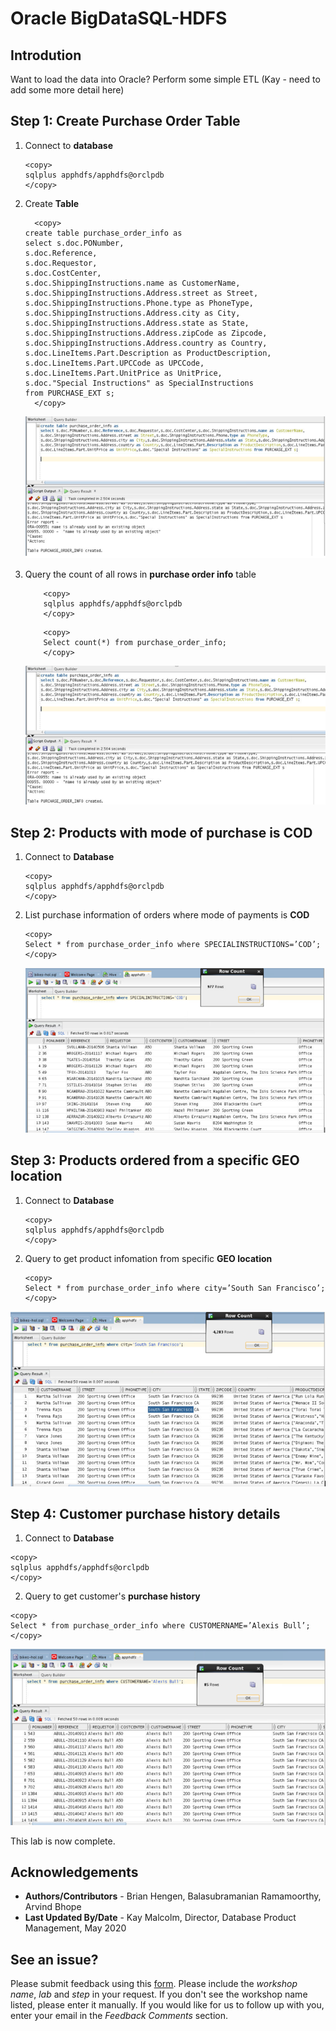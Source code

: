 # Oracle BigDataSQL-HDFS

## Introdution 
Want to load the data into Oracle?  Perform some simple ETL  (Kay - need to add some more detail here)


## Step 1:  Create Purchase Order Table
1. Connect to **database**
    ````
    <copy>
    sqlplus apphdfs/apphdfs@orclpdb
    </copy>
    ````

2. Create **Table**
    ````
      <copy>
    create table purchase_order_info as
    select s.doc.PONumber,
    s.doc.Reference,
    s.doc.Requestor,
    s.doc.CostCenter,
    s.doc.ShippingInstructions.name as CustomerName,
    s.doc.ShippingInstructions.Address.street as Street,
    s.doc.ShippingInstructions.Phone.type as PhoneType,
    s.doc.ShippingInstructions.Address.city as City,
    s.doc.ShippingInstructions.Address.state as State,
    s.doc.ShippingInstructions.Address.zipCode as Zipcode,
    s.doc.ShippingInstructions.Address.country as Country,
    s.doc.LineItems.Part.Description as ProductDescription,
    s.doc.LineItems.Part.UPCCode as UPCCode,
    s.doc.LineItems.Part.UnitPrice as UnitPrice,
    s.doc."Special Instructions" as SpecialInstructions 
    from PURCHASE_EXT s;
      </copy>
    ````

    ![](./images/IMG10.PNG)

3. Query the count of all rows in **purchase order info** table
   
    ````
        <copy>
        sqlplus apphdfs/apphdfs@orclpdb
        </copy>
    ````
    ````
        <copy>
        Select count(*) from purchase_order_info;
        </copy>
    ````
    ![](./images/IMG11.PNG)    


## Step 2:  Products with mode of purchase is COD

1. Connect to **Database**
    ````
    <copy>
    sqlplus apphdfs/apphdfs@orclpdb
    </copy>
    ````
2. List purchase information of orders where mode of payments is **COD**
    ````
    <copy>
    Select * from purchase_order_info where SPECIALINSTRUCTIONS=’COD’;
    </copy>
    ````
    ![](./images/IMG12.PNG)


## Step 3:  Products ordered from a specific GEO location


1. Connect to **Database**

    ````
    <copy>
    sqlplus apphdfs/apphdfs@orclpdb
    </copy>
    ````

2. Query to get product infomation from specific **GEO location** 
    ````
    <copy>
    Select * from purchase_order_info where city=’South San Francisco’;
    </copy>
    ````

![](./images/IMG13.PNG)


## Step 4:  Customer purchase history details

1. Connect to **Database**
  ````
  <copy>
  sqlplus apphdfs/apphdfs@orclpdb
  </copy>
  ````

2. Query to get customer's **purchase history**
  ````
  <copy>
  Select * from purchase_order_info where CUSTOMERNAME=’Alexis Bull’;
  </copy>
  ````

  ![](./images/IMG14.PNG)

This lab is now complete.

## Acknowledgements

- **Authors/Contributors** - Brian Hengen, Balasubramanian Ramamoorthy, Arvind Bhope
- **Last Updated By/Date** - Kay Malcolm, Director, Database Product Management, May 2020

## See an issue?
Please submit feedback using this [form](https://apexapps.oracle.com/pls/apex/f?p=133:1:::::P1_FEEDBACK:1). Please include the *workshop name*, *lab* and *step* in your request.  If you don't see the workshop name listed, please enter it manually. If you would like for us to follow up with you, enter your email in the *Feedback Comments* section.






